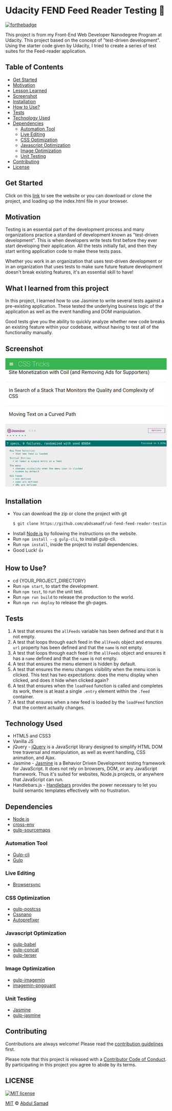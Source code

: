 # Udacity FEND Feed Reader Testing :full_moon_with_face:

[![forthebadge](https://forthebadge.com/images/badges/built-with-love.svg)](https://forthebadge.com)

This project is from my Front-End Web Developer Nanodegree Program at Udacity. This project based on the concept of "test-driven development". Using the starter code given by Udacity, I tried to create a series of test suites for the Feed-reader application.

## Table of Contents

  - [Get Started](#get-started)
  - [Motivation](#motivation)
  - [Lesson Learned](#what-i-learned-from-this-project)
  - [Screenshot](#screenshot)
  - [Installation](#installation)
  - [How to Use?](#how-to-use?)
  - [Tests](#tests)
  - [Technology Used](#technology-used)
  - [Dependencies](#dependencies)
    - [Automation Tool](#automation-tool)
    - [Live Editing](#live-editing)
    - [CSS Optimization](#css-optimization)
    - [Javascript Optimization](#javascript-optimization)
    - [Image Optimization](#image-optimization)
    - [Unit Testing](#unit-testing)
  - [Contributing](#contributing)
  - [License](#license)

## Get Started
Click on this [link](https://abdsamadf.github.io/ud-fend-feed-reader-testing) to see the website or you can download or clone the project, and loading up the index.html file in your browser.

##  Motivation
Testing is an essential part of the development process and many organizations practice a standard of development known as "test-driven development". This is when developers write tests first before they ever start developing their application. All the tests initially fail, and then they start writing application code to make these tests pass.

Whether you work in an organization that uses test-driven development or in an organization that uses tests to make sure future feature development doesn't break existing features, it's an essential skill to have!

## What I learned from this project
In this project, I learned how to use Jasmine to write several tests against a pre-existing application. These tested the underlying business logic of the application as well as the event handling and DOM manipulation.

Good tests give you the ability to quickly analyze whether new code breaks an existing feature within your codebase, without having to test all of the functionality manually.

## Screenshot
![Udacity FEND Feed Reader Testing](img/Screenshot.png)

## Installation
- You can download the zip or clone the project with git
  ```sh
  $ git clone https://github.com/abdsamadf/ud-fend-feed-reader-testing.git
  ```
- Install [Node.js](https://nodejs.org/)   by following the instructions on the website.
- Run `npm install --g gulp-cli`, to install gulp-cli.
- Run `npm install`, inside the project to install dependencies.
- Good Luck! :thumbsup:

## How to Use?
- cd {YOUR_PROJECT_DIRECTORY}
- Run `npm start`, to start the development.
- Run `npm test`, to run the unit test.
- Run `npm run build` to release the production to the world.
- Run `npm run deploy` to release the gh-pages.

## Tests
1. A test that ensures the `allFeeds` variable has been defined and that it is not empty.
2. A test that loops through each feed in the `allFeeds` object and ensures `url` property has been defined and that the `name` is not empty.
3. A test that loops through each feed in the `allFeeds` object and ensures it has a `name` defined and that the `name` is not empty.
4. A test that ensures the menu element is hidden by default.
5. A test that ensures the menu changes visibility when the menu icon is clicked. This test has two expectations: does the menu display when clicked, and does it hide when clicked again?
6. A test that ensures when the `loadFeed` function is called and completes its work, there is at least a single `.entry` element within the `.feed` container.
7. A test that ensures when a new feed is loaded by the `loadFeed` function that the content actually changes.


## Technology Used
* HTML5 and CSS3
* Vanilla JS
* jQuery - [jQuery](https://jquery.com) is a JavaScript library designed to simplify HTML DOM tree traversal and manipulation, as well as event handling, CSS animation, and Ajax.
* Jasmine - [Jasmine](https://jasmine.github.io) is a Behavior Driven Development testing framework for JavaScript. It does not rely on browsers, DOM, or any JavaScript framework. Thus it's suited for websites, Node.js projects, or anywhere that JavaScript can run.
* Handlebars.js - [Handlebars](https://handlebarsjs.com) provides the power necessary to let you build semantic templates effectively with no frustration.

## Dependencies
* [Node.js](https://nodejs.org/en/)
* [cross-env](https://www.npmjs.com/package/cross-env)
* [gulp-sourcemaps](https://www.npmjs.com/package/gulp-sourcemaps)

### Automation Tool
* [Gulp-cli](https://www.npmjs.com/package/gulp-cli)
* [Gulp](https://www.npmjs.com/package/gulp)

### Live Editing
* [Browsersync](https://www.npmjs.com/package/browser-sync)

### CSS Optimization
* [gulp-postcss](https://www.npmjs.com/package/gulp-postcss)
* [Cssnano](https://www.npmjs.com/package/cssnano)
* [Autoprefixer](https://www.npmjs.com/package/autoprefixer)

### Javascript Optimization
* [gulp-babel](https://www.npmjs.com/package/gulp-babel)
* [gulp-concat](https://www.npmjs.com/package/gulp-concat)
* [gulp-terser](https://www.npmjs.com/package/gulp-terser)

### Image Optimization
* [gulp-imagemin](https://www.npmjs.com/package/gulp-imagemin)
* [imagemin-pngquant](https://www.npmjs.com/package/imagemin-pngquant)

### Unit Testing
* [Jasmine](https://jasmine.github.io/index.html)
* [gulp-jasmine](https://www.npmjs.com/package/gulp-jasmine)

## Contributing
Contributions are always welcome! Please read the [contribution guidelines](CONTRIBUTING.md) first.

Please note that this project is released with a [Contributor Code of Conduct](code-of-conduct.md). By participating in this project you agree to abide by its terms.

## LICENSE
[![MIT license](https://img.shields.io/github/license/abdsamadf/ud-fend-feed-reader-testing?style=for-the-badge)](http://opensource.org/licenses/MIT)

[MIT](https://github.com/abdsamadf/ud-fend-feed-reader-testing/blob/master/LICENSE) :copyright: [Abdul Samad](https://github.com/abdsamadf)
